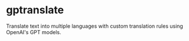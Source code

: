 # gptranslate
Translate text into multiple languages with custom translation rules using OpenAI's GPT models.
